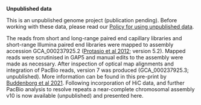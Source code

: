 **Unpublished data**

This is an unpublished genome project (publication pending). Before working with these data, please read our [Policy for using unpublished data](https://parasite.wormbase.org/info/about/datausage.html).
  
The reads from short and long-range paired end capillary libraries and short-range Illumina paired end libraries were mapped to assembly accession GCA_000237925.2 ([Protasio et al 2012](http://europepmc.org/abstract/MED/22253936); version 5.2). Mapped reads were scrutinised in GAP5 and manual edits to the assembly were made as necessary. After inspection of optical map alignments and integration of PacBio reads, version 7 was produced (GCA_000237925.3; unpublished). More information can be found in this pre-print by [Buddenborg et al 2021](https://doi.org/10.1101/2021.08.13.456314). Following incorporation of HiC data, and further PacBio analysis to resolve repeats a near-complete chromosomal assembly v10 is now available (unpublished) and presented here.  
